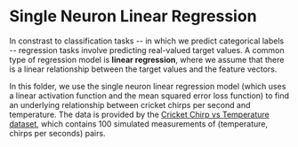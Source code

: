 # Single Neuron Linear Regression

In constrast to classification tasks -- in which we predict categorical labels -- regression tasks involve predicting real-valued target values. A common type of regression model is **linear regression**, where we assume that there is a linear relationship between the target values and the feature vectors.

In this folder, we use the single neuron linear regression model (which uses a linear activation function and the mean squared error loss function) to find an underlying relationship between cricket chirps per second and temperature. The data is provided by the [Cricket Chirp vs Temperature dataset](https://www.kaggle.com/datasets/hershyandrew/cricket-chirp-vs-temperature/ "Title"), which contains 100 simulated measurements of (temperature, chirps per seconds) pairs.